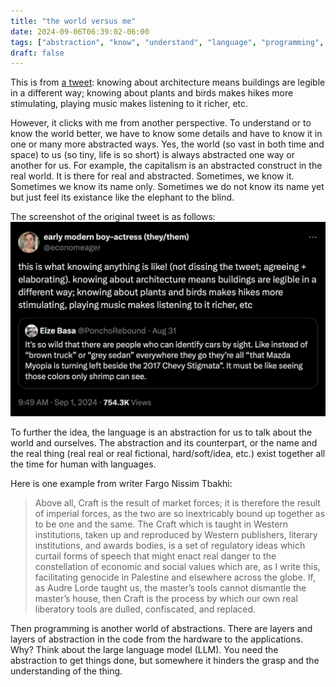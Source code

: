 ```yaml
---
title: "the world versus me"
date: 2024-09-06T06:39:02-06:00
tags: ["abstraction", "know", "understand", "language", "programming", "note"]
draft: false
---
```


This is from [a tweet](https://x.com/economeager/status/1830271859671327153): knowing about architecture means buildings are legible in a different way; knowing about plants and birds makes hikes more stimulating, playing music makes listening to it richer, etc.

However, it clicks with me from another perspective. To understand or to know the world better, we have to know some details and have to know it in one or many more abstracted ways. Yes, the world (so vast in both time and space) to us (so tiny, life is so short) is always abstracted one way or another for us. For example, the capitalism is an abstracted construct in the real world. It is there for real and abstracted. Sometimes, we know it. Sometimes we know its name only. Sometimes we do not know its name yet but just feel its existance like the elephant to the blind.

The screenshot of the original tweet is as follows: ![here](know-understand.png)

To further the idea, the language is an abstraction for us to talk about the world and ourselves. The abstraction and its counterpart, or the name and the real thing (real real or real fictional, hard/soft/idea, etc.) exist together all the time for human with languages. 

Here is one example from writer Fargo Nissim Tbakhi: 

> Above all, Craft is the result of market forces; it is therefore the result of imperial forces, as the two are so inextricably bound up together as to be one and the same. The Craft which is taught in Western institutions, taken up and reproduced by Western publishers, literary institutions, and awards bodies, is a set of regulatory ideas which curtail forms of speech that might enact real danger to the constellation of economic and social values which are, as I write this, facilitating genocide in Palestine and elsewhere across the globe. If, as Audre Lorde taught us, the master’s tools cannot dismantle the master’s house, then Craft is the process by which our own real liberatory tools are dulled, confiscated, and replaced.

Then programming is another world of abstractions. There are layers and layers of abstraction in the code from the hardware to the applications. Why? Think about the large language model (LLM). You need the abstraction to get things done, but somewhere it hinders the grasp and the understanding of the thing.

